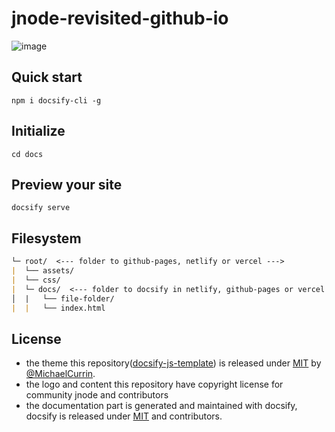 # jnode-revisited-github-io
![image](https://user-images.githubusercontent.com/111701513/208514277-a1a8a375-1d76-47cd-8ee9-f2f179329155.png)

## Quick start
```npm i docsify-cli -g```

## Initialize
```cd docs```

## Preview your site
```docsify serve```

## Filesystem
```markdown
└─ root/  <--- folder to github-pages, netlify or vercel --->
|  └── assets/ 
|  └── css/ 
|  └─ docs/  <--- folder to docsify in netlify, github-pages or vercel --->
│  |   └── file-folder/
|  |   └── index.html
```

## License
- the theme this repository([docsify-js-template](https://github.com/MichaelCurrin/docsify-js-template)) is released under [MIT](/LICENSE) by [@MichaelCurrin](https://github.com/MichaelCurrin).
- the logo and content this repository have copyright license for community jnode and contributors
- the documentation part is generated and maintained with docsify, docsify is released under [MIT](/LICENSE) and contributors.

